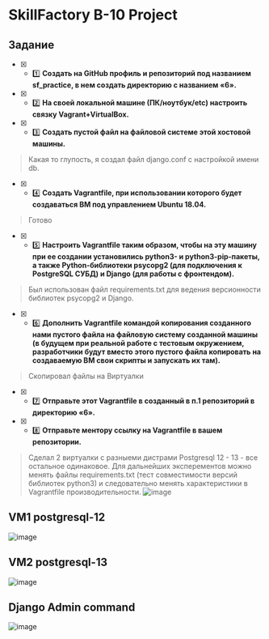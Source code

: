 # SkillFactory B-10 Project

## Задание

* [x] - :one: **Создать на GitHub профиль и репозиторий под названием sf_practice, в нем создать директорию с названием «6».**
* [x] - :two: **На своей локальной машине (ПК/ноутбук/etc) настроить связку Vagrant+VirtualBox.**
* [x] - :three: **Создать пустой файл на файловой системе этой хостовой машины.**
> Какая то глупость, я создал файл django.conf с настройкой имени db.
* [x] - :four: **Создать Vagrantfile, при использовании которого будет создаваться ВМ под управлением Ubuntu 18.04.**
> Готово
* [x] - :five: **Настроить Vagrantfile таким образом, чтобы на эту машину при ее создании установились python3- и python3-pip-пакеты, а также Python-библиотеки psycopg2 (для подключения к PostgreSQL СУБД) и Django (для работы с фронтендом).**
> Был использован файл requirements.txt для ведения версионности библиотек psycopg2 и Django.
* [x] - :six: **Дополнить Vagrantfile командой копирования созданного нами пустого файла на файловую систему созданной машины (в будущем при реальной работе с тестовым окружением, разработчики будут вместо этого пустого файла копировать на создаваемую ВМ свои скрипты и запускать их там).**
> Скопировал файлы на Виртуалки
* [x] - :seven: **Отправьте этот Vagrantfile в созданный в п.1 репозиторий в директорию «6».**
* [x] - :eight: **Отправьте ментору ссылку на Vagrantfile в вашем репозитории.**
> Сделал 2 виртуалки с разныеми дистрами Postgresql 12 - 13 - все остальное одинаковое. Для дальнейших эксперементов можно менять файлы requirements.txt (тест совместимости версий библиотек python3) и следовательно менять характеристики в Vagrantfile производительности.
![image](https://am3pap003files.storage.live.com/y4mF19IfMTPFSUfFZa0LRX_KYCHEWKAEsjMI1Rz1HLfQl0HpBv2B0teZ6iq40Yi9sH2_LYcnaJieWK3E2_fuFY1clruZeZo1XVhc5jbTL0jNlkj0DAeCxCq9Tix07MQhUopw4s0aFTABY6hQduHQ7ilBp4FTjaelD7bclXmDY3qZNVXf1oqI_HCLhysF1ok9x4K?encodeFailures=1&width=1383&height=685)

## VM1 postgresql-12
![image](https://am3pap003files.storage.live.com/y4mLbRF2zsFhc1BU4bF7RTUQJ4u5JbH6s5ZkoFpvBO3tDbK1AXnOkZA2kShWw18P5n8uhyNWPIxIFrYlwyguBZhbgks_meCzQ3laUjBuiFzXNSlhZNUt9VWgJwKedik7xhEPi3l3x_3v1qxFp-szOQq9kDC2GUQdczyBzBLC5vL4Qs7Wh9obto_kzqM8E_gYg2a?encodeFailures=1&width=683&height=101)

## VM2 postgresql-13
![image](https://am3pap003files.storage.live.com/y4mldRd6z-_3rVtwfW1Qjn-mp3xL7KE2s4_NqEV31ne_EoTkI_FJwHuLiSm3p6cWUXPnOHbOj3sy4W7yP9qoWStIaZHQBppdAt4tXIntwrxrTUWg6Zg3V5NHy0tPLImOVRy6GSegWE3S3YK9SsUu8YaEsu_5cwR1BssNTLlacdvbAM6pqylOxXjfmKY-a99jrzO?encodeFailures=1&width=767&height=105)


## Django Admin command
![image](https://am3pap003files.storage.live.com/y4mWCkMbo__8CoOWRCD9eFWKaF5ovtsbgJMMfTMOAIuoIlZgaRRp_0VsViuYxi0PZDF98NDaqm4rhYfZz6qV2hdR5eqDR_BMLzqPAdPBr9D0qtb2_U72pQAX_XddAH_GNCA4yjSRxAi_fZSHnSLT3cRfGCNsZoN9i2deH71jJVwDa2ZoERZPbMcjwDbowv69pOP?encodeFailures=1&width=672&height=58)